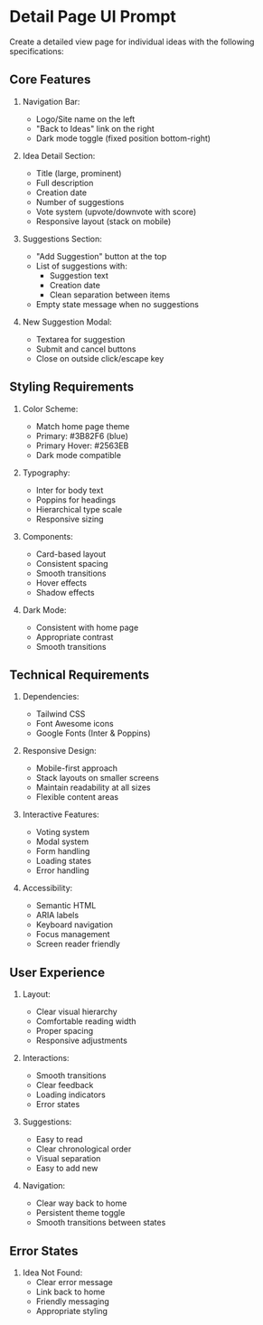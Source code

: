 # Detail Page UI Prompt

Create a detailed view page for individual ideas with the following specifications:

## Core Features
1. Navigation Bar:
   - Logo/Site name on the left
   - "Back to Ideas" link on the right
   - Dark mode toggle (fixed position bottom-right)

2. Idea Detail Section:
   - Title (large, prominent)
   - Full description
   - Creation date
   - Number of suggestions
   - Vote system (upvote/downvote with score)
   - Responsive layout (stack on mobile)

3. Suggestions Section:
   - "Add Suggestion" button at the top
   - List of suggestions with:
     - Suggestion text
     - Creation date
     - Clean separation between items
   - Empty state message when no suggestions

4. New Suggestion Modal:
   - Textarea for suggestion
   - Submit and cancel buttons
   - Close on outside click/escape key

## Styling Requirements
1. Color Scheme:
   - Match home page theme
   - Primary: #3B82F6 (blue)
   - Primary Hover: #2563EB
   - Dark mode compatible

2. Typography:
   - Inter for body text
   - Poppins for headings
   - Hierarchical type scale
   - Responsive sizing

3. Components:
   - Card-based layout
   - Consistent spacing
   - Smooth transitions
   - Hover effects
   - Shadow effects

4. Dark Mode:
   - Consistent with home page
   - Appropriate contrast
   - Smooth transitions

## Technical Requirements
1. Dependencies:
   - Tailwind CSS
   - Font Awesome icons
   - Google Fonts (Inter & Poppins)

2. Responsive Design:
   - Mobile-first approach
   - Stack layouts on smaller screens
   - Maintain readability at all sizes
   - Flexible content areas

3. Interactive Features:
   - Voting system
   - Modal system
   - Form handling
   - Loading states
   - Error handling

4. Accessibility:
   - Semantic HTML
   - ARIA labels
   - Keyboard navigation
   - Focus management
   - Screen reader friendly

## User Experience
1. Layout:
   - Clear visual hierarchy
   - Comfortable reading width
   - Proper spacing
   - Responsive adjustments

2. Interactions:
   - Smooth transitions
   - Clear feedback
   - Loading indicators
   - Error states

3. Suggestions:
   - Easy to read
   - Clear chronological order
   - Visual separation
   - Easy to add new

4. Navigation:
   - Clear way back to home
   - Persistent theme toggle
   - Smooth transitions between states

## Error States
1. Idea Not Found:
   - Clear error message
   - Link back to home
   - Friendly messaging
   - Appropriate styling 